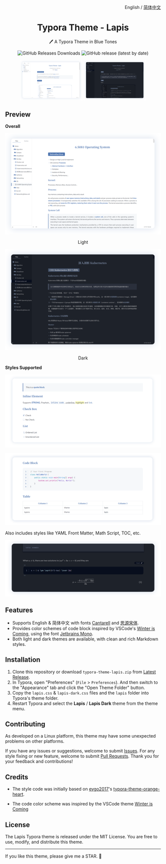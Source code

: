 <p align="right">English / <a href="https://github.com/YiNNx/typora-theme-lapis/blob/master/README-CN.md">简体中文</a></p>

<h1 align="center">Typora Theme - Lapis</h1>
<p align="center">🖊️ A Typora Theme in Blue Tones</p>
<div align="center">
  
<p align="center">
  <img alt="GitHub Releases Downloads" src="https://img.shields.io/github/downloads/YiNNx/typora-theme-lapis/total?style=for-the-badge&color=32b0d3">  <img alt="GitHub release (latest by date)" src="https://img.shields.io/github/v/release/YiNNx/typora-theme-lapis?style=for-the-badge&color=ca5eb4"></p>
<div>
<img src="imgs/2.png" width="40%" />
<img src="imgs/1.png" width="40%" />
</div>
</div>


## Preview

**Overall**

![image](imgs/3.png)

<div align="center">Light</div>

![image](imgs/4.png)

<div align="center">Dark</div>

**Styles Supported**

![image](imgs/7.png)

![image](imgs/5.png)

Also includes styles like YAML Front Matter, Math Script, TOC, etc.

![image](imgs/6.png)

## Features

- Supports English & 简体中文 with fonts [Cantarell](https://fonts.google.com/specimen/Cantarell) and [思源宋体](https://source.typekit.com/source-han-serif/cn/).
- Provides color schemes of code block inspired by VSCode's [Winter is Coming](https://vscodethemes.com/e/johnpapa.winteriscoming/winter-is-coming-light-no-italics), using the font [Jetbrains Mono](https://www.jetbrains.com/lp/mono/).
- Both light and dark themes are available, with clean and rich Markdown styles.

## Installation

1. Clone this repository or download `typora-theme-lapis.zip` from [Latest Release](https://github.com/YiNNx/typora-theme-lapis/releases/latest).
2. In Typora, open "Preferences" (`File` > `Preferences`). And then switch to the "Appearance" tab and click the "Open Theme Folder" button.
3. Copy the `lapis.css` & `lapis-dark.css` files and the `lapis` folder into Typora's theme folder.
4. Restart Typora and select the **Lapis** / **Lapis Dark** theme from the theme menu.

## Contributing

As developed on a Linux platform, this theme may have some unexpected problems on other platforms.

If you have any issues or suggestions, welcome to submit [Issues](https://github.com/YiNNx/typora-theme-lapis/issues). For any style fixing or new feature, welcome to submit [Pull Requests](https://github.com/YiNNx/typora-theme-lapis/pulls). Thank you for your feedback and contributions!

## Credits

- The style code was initially based on [evgo2017](https://github.com/evgo2017)'s [typora-theme-orange-heart](https://github.com/evgo2017/typora-theme-orange-heart).

- The code color scheme was inspired by the VSCode theme [Winter is Coming](https://vscodethemes.com/e/johnpapa.winteriscoming/winter-is-coming-light-no-italics)

## License

The Lapis Typora theme is released under the MIT License. You are free to use, modify, and distribute this theme.

---

If you like this theme, please give me a STAR. :raised_hands:
